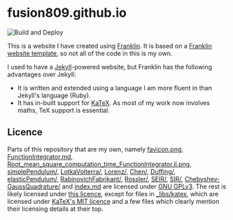 # fusion809.github.io
![Build and Deploy](https://github.com/fusion809/fusion809.github.io/workflows/Build%20and%20Deploy/badge.svg)

This is a website I have created using [Franklin](https://franklinjl.org). It is based on a [Franklin website template](https://github.com/tlienart/FranklinTemplates.jl), so not all of the code in this is my own.

I used to have a [Jekyll](https://en.wikipedia.org/wiki/Jekyll_(software))-powered website, but Franklin has the following advantages over Jekyll:

* It is written and extended using a language I am more fluent in than Jekyll's language (Ruby).
* It has in-built support for [KaTeX](https://en.wikipedia.org/wiki/KaTeX). As most of my work now involves maths, TeX support is essential.

## Licence
Parts of this repository that are my own, namely [favicon.png](_assets/favicon.png), [FunctionIntegrator.md](FunctionIntegrator.md), [Root_mean_square_computation_time_FunctionIntegrator.jl.png](_assets/Root_mean_square_computation_time_FunctionIntegrator.jl.png), [simplePendulum/](simplePendulum/), [LotkaVolterra/](LotkaVolterra/), [Lorenz/](Lorenz/), [Chen/](Chen/), [Duffing/](Duffing/), [elasticPendulum/](/elasticPendulum/), [RabinovichFabrikant/](/RabinovichFabrikant/), [Rossler/](Rossler/), [SEIR/](SEIR/), [SIR/](SIR/), [Chebyshev-GaussQuadrature/](Chebyshev-GaussQuadrature/) and [index.md](index.md) are licensed under [GNU GPLv3](LICENCE). The rest is likely licensed under [this licence](https://github.com/tlienart/FranklinTemplates.jl/blob/master/LICENSE.md), except for files in [\_libs/katex](_libs/katex/), which are licensed under [KaTeX's MIT licence](https://github.com/KaTeX/KaTeX/blob/master/LICENSE) and a few files which clearly mention their licensing details at their top.

